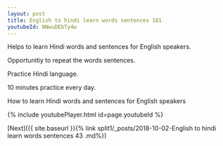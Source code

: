 ```yaml
---
layout: post
title: English to hindi learn words sentences 181 
youtubeId: NNwuDEbTy4w
---
```

 
 
Helps to learn Hindi words and sentences for English speakers.

Opportunitiy to repeat the words sentences. 

Practice Hindi language. 
 
10 minutes practice every day. 
 
How to learn Hindi words and sentences for English speakers 
 
{% include youtubePlayer.html id=page.youtubeId %}
 
 
[Next]({{ site.baseurl }}{% link  split1/_posts/2018-10-02-English to hindi learn words sentences 43 .md%})
 
